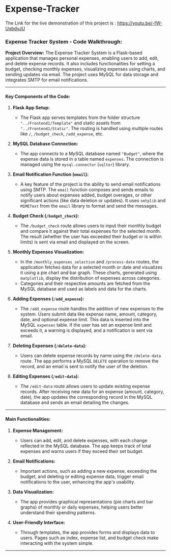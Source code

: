 # Expense-Tracker
The Link for the live demonstration of this project is :  https://youtu.be/-fW-UqbdvJU


### Expense Tracker System  - Code Walkthrough:

**Project Overview:**
The Expense Tracker System is a Flask-based application that manages personal expenses, enabling users to add, edit, and delete expense records. It also includes functionalities for setting a budget, checking monthly expenses, visualizing expenses using charts, and sending updates via email. The project uses MySQL for data storage and integrates SMTP for email notifications.

---

#### Key Components of the Code:

1. **Flask App Setup:**
   - The Flask app serves templates from the folder structure `"../Frontend1/Template"` and static assets from `"../Frontend1/Static"`. The routing is handled using multiple routes like `/`, `/budget_check`, `/add_expense`, etc.

2. **MySQL Database Connection:**
   - The app connects to a MySQL database named `"Budget"`, where the expense data is stored in a table named `expenses`. The connection is managed using the `mysql.connector` (`sqltor`) library.

3. **Email Notification Function (`email`):**
   - A key feature of the project is the ability to send email notifications using SMTP. The `email` function composes and sends emails to notify users about expenses added, budget overages, or other significant actions (like data deletion or updates). It uses `smtplib` and `MIMEText` from the `email` library to format and send the messages.

4. **Budget Check (`/budget_check`):**
   - The `/budget_check` route allows users to input their monthly budget and compare it against their total expenses for the selected month. The result (whether the user has exceeded their budget or is within limits) is sent via email and displayed on the screen.

5. **Monthly Expenses Visualization:**
   - In the `/monthly_expenses_selection` and `/process-date` routes, the application fetches data for a selected month or date and visualizes it using a pie chart and bar graph. These charts, generated using `matplotlib`, display the distribution of expenses across categories.
   - Categories and their respective amounts are fetched from the MySQL database and used as labels and data for the charts.

6. **Adding Expenses (`/add_expense`):**
   - The `/add_expense` route handles the addition of new expenses to the system. Users submit data like expense name, amount, category, date, and optional expense limit. This data is inserted into the MySQL `expenses` table. If the user has set an expense limit and exceeds it, a warning is displayed, and a notification is sent via email.

7. **Deleting Expenses (`/delete-data`):**
   - Users can delete expense records by name using the `/delete-data` route. The app performs a MySQL `DELETE` operation to remove the record, and an email is sent to notify the user of the deletion.

8. **Editing Expenses (`/edit-data`):**
   - The `/edit-data` route allows users to update existing expense records. After receiving new data for an expense (amount, category, date), the app updates the corresponding record in the MySQL database and sends an email detailing the changes.

---

#### Main Functionalities:

1. **Expense Management:**
   - Users can add, edit, and delete expenses, with each change reflected in the MySQL database. The app keeps track of total expenses and warns users if they exceed their set budget.

2. **Email Notifications:**
   - Important actions, such as adding a new expense, exceeding the budget, and deleting or editing expense data, trigger email notifications to the user, enhancing the app's usability.

3. **Data Visualization:**
   - The app provides graphical representations (pie charts and bar graphs) of monthly or daily expenses, helping users better understand their spending patterns.

4. **User-Friendly Interface:**
   - Through templates, the app provides forms and displays data to users. Pages such as index, expense list, and budget check make interacting with the system simple.

---
